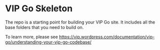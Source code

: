 # VIP Go Skeleton

The repo is a starting point for building your VIP Go site. It includes all the base folders that you need to build on.

To learn more, please see https://vip.wordpress.com/documentation/vip-go/understanding-your-vip-go-codebase/
